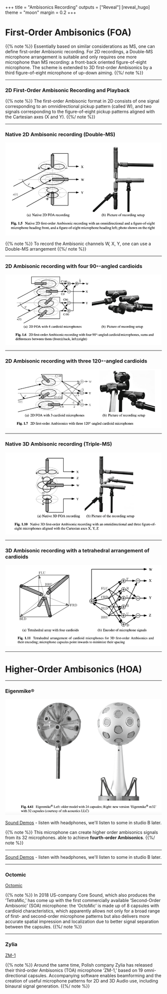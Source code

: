 +++
title = "Ambisonics Recording"
outputs = ["Reveal"]
[reveal_hugo]
theme = "moon"
margin = 0.2
+++

# First-Order Ambisonics (FOA)

{{% note %}}
Essentially based on similar considerations as MS, one can define first-order Ambisonic recording. For 2D recordings, a Double-MS microphone arrangement is suitable and only requires one more microphone than MS recording: a front-back oriented figure-of-eight microphone. The scheme is extended to 3D first-order Ambisonics by a third figure-of-eight microphone of up-down aiming.
{{%/ note %}}

---

### 2D First-Order Ambisonic Recording and Playback

{{% note %}}
The first-order Ambisonic format in 2D consists of one signal corresponding to an omnidirectional pickup pattern (called W), and two signals corresponding to the figure-of-eight pickup patterns aligned with the Cartesian axes (X and Y).
{{%/ note %}}

---

### Native 2D Ambisonic recording (Double-MS)

![](native-2d-foa.png)

{{% note %}}
To record the Ambisonic channels W, X, Y, one can use a Double-MS arrangement
{{%/ note %}}

---

### 2D Ambisonic recording with four 90◦-angled cardioids

![](2d-foa-cardiod.png)

---

### 2D Ambisonic recording with three 120◦-angled cardioids

![](2d-foa-2.png)

---

### Native 3D Ambisonic recording (Triple-MS)

![](native-3d-foa-1.png)

---

### 3D Ambisonic recording with a tetrahedral arrangement of cardioids

![](tetrahedral-array-four-cardiods.png)

---

# Higher-Order Ambisonics (HOA)

---

### Eigenmike®

![](eigenmike.png)

[Sound Demos](https://mhacoustics.com/demos) - listen with headphones, we'll listen to some in studio B later.

{{% note %}}
This microphone can create higher order ambisonics signals from its 32 microphones. able to achieve **fourth-order Ambisonics**.
{{%/ note %}}

---

[Sound Demos](https://mhacoustics.com/demos) - listen with headphones, we'll listen to some in studio B later.

---

### Octomic

[Octomic](https://www.core-sound.com/products/octomic)

{{% note %}}
In 2018 US-company Core Sound, which also produces the ‘TetraMic,’ has come up with the first commercially available ‘Second-Order Ambisonic’ (SOA) microphone: the ‘OctoMic’ is made up of 8 capsules with cardioid characteristics, which apparently allows not only for a broad range of first- and second-order microphone patterns but also delivers more accurate spatial impression and localization due to better signal separation between the capsules.
{{%/ note %}}

---

### Zylia

[ZM-1](https://www.zylia.co/zylia-zm-1-microphone.html)

{{% note %}}
Around the same time, Polish company Zylia has released their third-order Ambisonics (TOA) microphone ‘ZM-1,’ based on 19 omni-directional capsules. Accompanying software enables beamforming and the creation of useful microphone patterns for 2D and 3D Audio use, including binaural signal generation.
{{%/ note %}}
